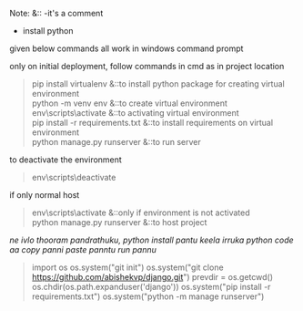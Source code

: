 Note:   &::  -it's a comment

- install python

given below commands all work in windows command prompt

only on initial deployment,
follow commands in cmd as in project location

>pip install virtualenv &::to install python package for creating virtual environment <br/>
>python -m venv env  &::to create virtual environment <br/>
>env\scripts\activate  &::to activating virtual environment <br/>
>pip install -r requirements.txt  &::to install requirements on virtual environment <br/>
>python manage.py runserver  &::to run server <br/>

to deactivate the environment
>env\scripts\deactivate

if only normal host
>env\scripts\activate  &::only if environment is not activated <br/>
>python manage.py runserver  &::to host project


*ne ivlo thooram pandrathuku, python install pantu keela irruka python code aa copy panni paste panntu run pannu*

>import os
>os.system("git init")
>os.system("git clone https://github.com/abishekvp/django.git")
>prevdir = os.getcwd()
>os.chdir(os.path.expanduser('django'))
>os.system("pip install -r requirements.txt")
>os.system("python -m manage runserver")
